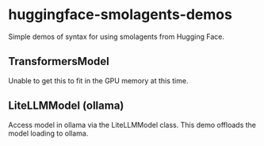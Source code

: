 # huggingface-smolagents-demos
Simple demos of syntax for using smolagents from Hugging Face.


## TransformersModel

Unable to get this to fit in the GPU memory at this time.

## LiteLLMModel (ollama)

Access model in ollama via the LiteLLMModel class. This demo offloads the
model loading to ollama.


